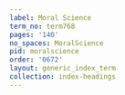 ```yaml
---
label: Moral Science
term_no: term768
pages: '140'
no_spaces: MoralScience
pid: moralscience
order: '0672'
layout: generic_index_term
collection: index-headings
---
```

